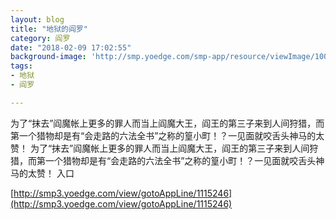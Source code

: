 ```yaml
---
layout: blog
title: "地狱的阎罗"
category: 阎罗
date: "2018-02-09 17:02:55"
background-image: 'http://smp.yoedge.com/smp-app/resource/viewImage/1002767appline.png'
tags:
- 地狱
- 阎罗

---
```

为了“抹去”阎魔帐上更多的罪人而当上阎魔大王，阎王的第三子来到人间狩猎，而第一个猎物却是有“会走路的六法全书”之称的篁小町！？一见面就咬舌头神马的太赞！
为了“抹去”阎魔帐上更多的罪人而当上阎魔大王，阎王的第三子来到人间狩猎，而第一个猎物却是有“会走路的六法全书”之称的篁小町！？一见面就咬舌头神马的太赞！
入口

[http://smp3.yoedge.com/view/gotoAppLine/1115246](http://smp3.yoedge.com/view/gotoAppLine/1115246)

        
